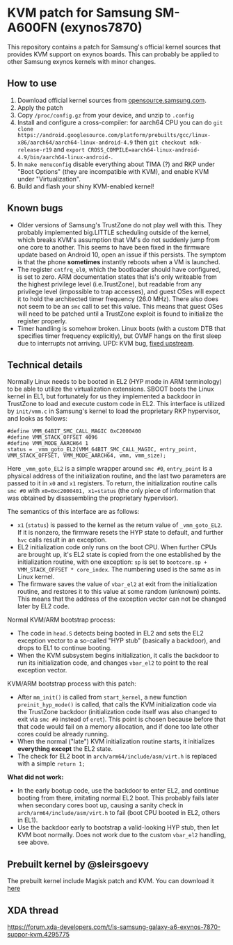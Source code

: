 # KVM patch for Samsung SM-A600FN (exynos7870)

This repository contains a patch for Samsung's official kernel sources that provides KVM support on exynos boards. This can probably be applied to other Samsung exynos kernels with minor changes.

## How to use

1. Download official kernel sources from [opensource.samsung.com](https://opensource.samsung.com/uploadList?menuItem=mobile&classification1=mobile_phone).
2. Apply the patch
3. Copy `/proc/config.gz` from your device, and unzip to `.config`
4. Install and configure a cross-compiler: for aarch64 CPU you can do `git clone https://android.googlesource.com/platform/prebuilts/gcc/linux-x86/aarch64/aarch64-linux-android-4.9` then `git checkout ndk-release-r19` and `export CROSS_COMPILE=aarch64-linux-android-4.9/bin/aarch64-linux-android-`.
5. In `make menuconfig` disable everything about TIMA (?) and RKP under "Boot Options" (they are incompatible with KVM), and enable KVM under "Virtualization".
6. Build and flash your shiny KVM-enabled kernel!

## Known bugs

* Older versions of Samsung's TrustZone do not play well with this. They probably implemented big.LITTLE scheduling outside of the kernel, which breaks KVM's assumption that VM's do not suddenly jump from one core to another. This seems to have been fixed in the firmware update based on Android 10, open an issue if this persists. The symptom is that the phone **sometimes** instantly reboots when a VM is launched.
* The register `cntfrq_el0`, which the bootloader should have configured, is set to zero. ARM documentation states that is's only writeable from the highest privilege level (i.e.TrustZone), but readable from any privilege level (impossible to trap accesses), and guest OSes will expect it to hold the architected timer frequency (26.0 MHz). There also does not seem to be an `smc` call to set this value. This means that guest OSes will need to be patched until a TrustZone exploit is found to initialize the register properly.
* Timer handling is somehow broken. Linux boots (with a custom DTB that specifies timer frequency explicitly), but OVMF hangs on the first sleep due to interrupts not arriving. UPD: KVM bug, [fixed upstream](https://github.com/torvalds/linux/commit/f120cd6533d21075ab103ae6c225b1697853660d).

## Technical details

Normally Linux needs to be booted in EL2 (HYP mode in ARM terminology) to be able to utilize the virtualization extensions. SBOOT boots the Linux kernel in EL1, but fortunately for us they implemented a backdoor in TrustZone to load and execute custom code in EL2. This interface is utilized by `init/vmm.c` in Samsung's kernel to load the proprietary RKP hypervisor, and looks as follows:

```
#define VMM_64BIT_SMC_CALL_MAGIC 0xC2000400
#define VMM_STACK_OFFSET 4096
#define VMM_MODE_AARCH64 1
status = _vmm_goto_EL2(VMM_64BIT_SMC_CALL_MAGIC, entry_point, VMM_STACK_OFFSET, VMM_MODE_AARCH64, vmm, vmm_size);
```

Here `_vmm_goto_EL2` is a simple wrapper around `smc #0`, `entry_point` is a physical address of the initialization routine, and the last two parameters are passed to it in `x0` and `x1` registers. To return, the initialization routine calls `smc #0` with `x0=0xc2000401, x1=status` (the only piece of information that was obtained by disassembling the proprietary hypervisor).

The semantics of this interface are as follows:
* `x1` (`status`) is passed to the kernel as the return value of `_vmm_goto_EL2`. If it is nonzero, the firmware resets the HYP state to default, and further `hvc` calls result in an exception.
* EL2 initialization code only runs on the boot CPU. When further CPUs are brought up, it's EL2 state is copied from the one established by the initialization routine, with one exception: `sp` is set to `bootcore.sp + VMM_STACK_OFFSET * core_index`. The numbering used is the same as in Linux kernel.
* The firmware saves the value of `vbar_el2` at exit from the initialization routine, and restores it to this value at some random (unknown) points. This means that the address of the exception vector can not be changed later by EL2 code.

Normal KVM/ARM bootstrap process:
* The code in `head.S` detects being booted in EL2 and sets the EL2 exception vector to a so-called "HYP stub" (basically a backdoor), and drops to EL1 to continue booting.
* When the KVM subsystem begins initialization, it calls the backdoor to run its initialization code, and changes `vbar_el2` to point to the real exception vector.

KVM/ARM bootstrap process with this patch:
* After `mm_init()` is called from `start_kernel`, a new function `preinit_hyp_mode()` is called, that calls the KVM initialization code via the TrustZone backdoor (initialization code itself was also changed to exit via `smc #0` instead of `eret`). This point is chosen because before that that code would fail on a memory allocation, and if done too late other cores could be already running.
* When the normal ("late") KVM initialization routine starts, it initializes **everything except** the EL2 state.
* The check for EL2 boot in `arch/arm64/include/asm/virt.h` is replaced with a simple `return 1;`

**What did not work:**
* In the early bootup code, use the backdoor to enter EL2, and continue booting from there, imitating normal EL2 boot. This probably fails later when secondary cores boot up, causing a sanity check in `arch/arm64/include/asm/virt.h` to fail (boot CPU booted in EL2, others in EL1).
* Use the backdoor early to bootstrap a valid-looking HYP stub, then let KVM boot normally. Does not work due to the custom `vbar_el2` handling, see above.

## Prebuilt kernel by @sleirsgoevy
The prebuilt kernel include Magisk patch and KVM. You can download it [here](https://mega.nz/file/d8lGhY7b#NKQZEL3G6bT7SetrHLh4rNgmgg0L5EXJ0Lir_QjAebA)

## XDA thread
https://forum.xda-developers.com/t/is-samsung-galaxy-a6-exynos-7870-suppor-kvm.4295775
